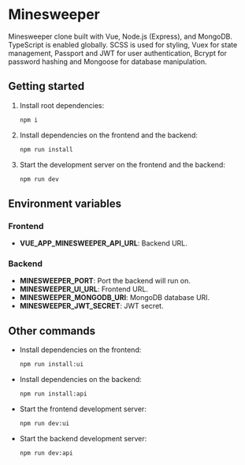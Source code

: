# Minesweeper

Minesweeper clone built with Vue, Node.js (Express), and MongoDB. TypeScript is enabled globally. SCSS is used for styling, Vuex for state management, Passport and JWT for user authentication, Bcrypt for password hashing and Mongoose for database manipulation.

## Getting started

1. Install root dependencies:

   ```sh
   npm i
   ```

2. Install dependencies on the frontend and the backend:

   ```sh
   npm run install
   ```

3. Start the development server on the frontend and the backend:

   ```sh
   npm run dev
   ```

## Environment variables

### Frontend

- **VUE_APP_MINESWEEPER_API_URL**: Backend URL.

### Backend

- **MINESWEEPER_PORT**: Port the backend will run on.
- **MINESWEEPER_UI_URL**: Frontend URL.
- **MINESWEEPER_MONGODB_URI**: MongoDB database URI.
- **MINESWEEPER_JWT_SECRET**: JWT secret.

## Other commands

- Install dependencies on the frontend:

  ```sh
  npm run install:ui
  ```

- Install dependencies on the backend:

  ```sh
  npm run install:api
  ```

- Start the frontend development server:

  ```sh
  npm run dev:ui
  ```

- Start the backend development server:

  ```sh
  npm run dev:api
  ```
